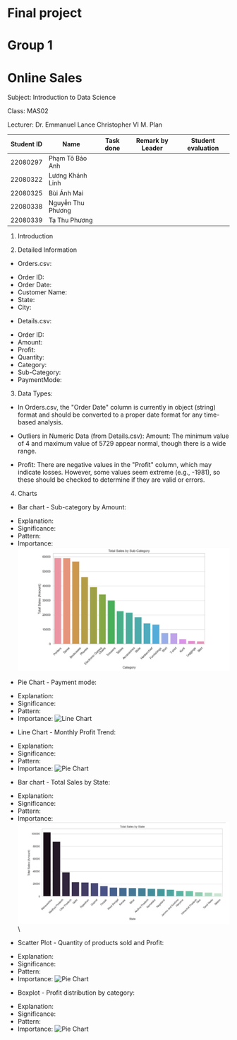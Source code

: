 # Final project 
# Group 1 
# Online Sales
Subject: Introduction to Data Science

Class: MAS02

Lecturer: Dr. Emmanuel Lance Christopher VI M. Plan


| Student ID  | Name              | Task done      | Remark by Leader | Student evaluation |
|-------------|--------------     | -------------  | ---------------- | ------------------ |
| 22080297    | Phạm Tô Bảo Anh   |                |                  |                    |
| 22080322    | Lương Khánh Linh  |                |                  |                    |
| 22080325    | Bùi Ánh Mai       |                |                  |                    |
| 22080338    | Nguyễn Thu Phương |                |                  |                    |
| 22080339    | Tạ Thu Phương     |                |                  |                    |

1. Introduction

2. Detailed Information
   
- Orders.csv:
+ Order ID: 
+ Order Date: 
+ Customer Name: 
+ State: 
+ City: 
  
- Details.csv:
+ Order ID: 
+ Amount: 
+ Profit: 
+ Quantity: 
+ Category: 
+ Sub-Category: 
+ PaymentMode: 

3. Data Types:
- In Orders.csv, the "Order Date" column is currently in object (string) format and should be converted 
to a proper date format for any time-based analysis.

- Outliers in Numeric Data (from Details.csv): Amount: The minimum value of 4 and maximum value of 5729 appear normal, though there is a wide range.

- Profit: There are negative values in the "Profit" column, which may indicate losses. However, some values seem extreme (e.g., -1981), so these should be checked to determine if they are valid or errors.

4. Charts
- Bar chart - Sub-category by Amount:
+ Explanation:
+ Significance: 
+ Pattern: 
+ Importance: 
![Bar Chart](image/bar1.jpg)

- Pie Chart - Payment mode:
+ Explanation: 
+ Significance: 
+ Pattern: 
+ Importance: 
![Line Chart]()

- Line Chart - Monthly Profit Trend:
+ Explanation: 
+ Significance: 
+ Pattern: 
+ Importance: 
![Pie Chart]()

- Bar chart - Total Sales by State:
+ Explanation: 
+ Significance: 
+ Pattern: 
+ Importance: 
![Bar Chart](image/bar2.jpg)\

- Scatter Plot - Quantity of products sold and Profit:
+ Explanation: 
+ Significance: 
+ Pattern: 
+ Importance: 
![Pie Chart]()

- Boxplot - Profit distribution by category:
+ Explanation: 
+ Significance: 
+ Pattern: 
+ Importance: 
![Pie Chart]()
